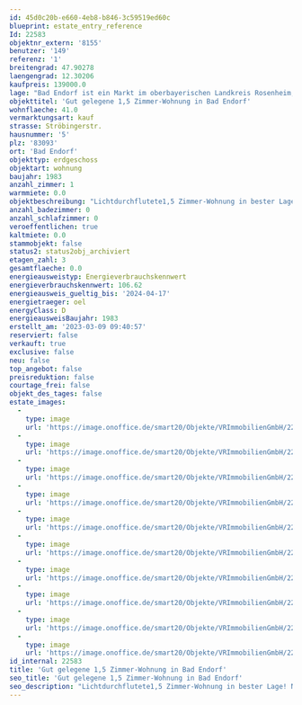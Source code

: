 ```yaml
---
id: 45d0c20b-e660-4eb8-b846-3c59519ed60c
blueprint: estate_entry_reference
Id: 22583
objektnr_extern: '8155'
benutzer: '149'
referenz: '1'
breitengrad: 47.90278
laengengrad: 12.30206
kaufpreis: 139000.0
lage: "Bad Endorf ist ein Markt im oberbayerischen Landkreis Rosenheim, der 1987 als Heilbad staatlich anerkannt wurde. Seit 1988 führt der Ort die Bezeichnung „Bad“ im Ortsnamen. Bad Endorf hat ca. 8.200 Einwohner. \r\n\r\nMitten im Chiemgau gelegen verfügt Bad Endorf über endlose Rad- und Wanderwege. Die aus den Tiefen der Erde kommenden Jod-Thermalsole-Quellen werden in den Chiemgau-Thermen optimal aufbereitet und bieten eine perfekte Entspannung. Zusätzlichen Erholungswert bieten die Landschaftsschutzgebiete Simsee-Moos und das Naturschutzgebiet Eggstätt-Hemhofer Seenplatte. \r\n\r\nDer Bahnhof in Bad Endorf sorgt für optimale Verbindungen sowohl nach München als auch nach Salzburg. Die öffentlichen Busse in die umliegenden Gemeinden, sowie die Möglichkeit zum car-sharing starten ebenfalls vom Bahnhof.\r\n\r\nDie perfekte Infrastruktur mit verschiedenen Schulen, dem Ärtzehaus, Einzelhandel, Sportstätten, Freizeitangebot und einem großen gastronomischen Angebot, macht Bad Endorf zu einem attraktiven Wohnort."
objekttitel: 'Gut gelegene 1,5 Zimmer-Wohnung in Bad Endorf'
wohnflaeche: 41.0
vermarktungsart: kauf
strasse: Ströbingerstr.
hausnummer: '5'
plz: '83093'
ort: 'Bad Endorf'
objekttyp: erdgeschoss
objektart: wohnung
baujahr: 1983
anzahl_zimmer: 1
warmmiete: 0.0
objektbeschreibung: "Lichtdurchflutete1,5 Zimmer-Wohnung in bester Lage! Nur 5 Minuten zum Stadtzentrum und Bahnhof.\r\n\r\nDie Wohnung umfasst ein Wohnzimmer, ein Schlafzimmer, eine Diele und ein Badezimmer mit WC und Dusche. Ein großzügiger Balkon lädt zum Verweilen ein. Die Küche ist bereits inklusive und ein Tiefgaragenstellplatz ebenfalls im Kaufpreis enthalten. \r\n\r\nAktuell ist die Wohnung vermietet mit einer Nettokaltmiete von jährlich 4.920,00 Euro. Das monatliche Hausgeld beträgt 100,00 Euro. Perfekt für Kapitalanleger, Singles, Paare oder Studenten."
anzahl_badezimmer: 0
anzahl_schlafzimmer: 0
veroeffentlichen: true
kaltmiete: 0.0
stammobjekt: false
status2: status2obj_archiviert
etagen_zahl: 3
gesamtflaeche: 0.0
energieausweistyp: Energieverbrauchskennwert
energieverbrauchskennwert: 106.62
energieausweis_gueltig_bis: '2024-04-17'
energietraeger: oel
energyClass: D
energieausweisBaujahr: 1983
erstellt_am: '2023-03-09 09:40:57'
reserviert: false
verkauft: true
exclusive: false
neu: false
top_angebot: false
preisreduktion: false
courtage_frei: false
objekt_des_tages: false
estate_images:
  -
    type: image
    url: 'https://image.onoffice.de/smart20/Objekte/VRImmobilienGmbH/22583/3941b750-172f-4a90-b9b5-8294fd790480.jpg'
  -
    type: image
    url: 'https://image.onoffice.de/smart20/Objekte/VRImmobilienGmbH/22583/b9dc147a-fa2d-444b-adfe-21c9d8c747ed.jpg'
  -
    type: image
    url: 'https://image.onoffice.de/smart20/Objekte/VRImmobilienGmbH/22583/f2ac07be-4c93-40d4-92a4-3f3162abebf3.jpg'
  -
    type: image
    url: 'https://image.onoffice.de/smart20/Objekte/VRImmobilienGmbH/22583/ad74cbd2-e7f7-4b94-99d5-b64d9fb912ca.jpg'
  -
    type: image
    url: 'https://image.onoffice.de/smart20/Objekte/VRImmobilienGmbH/22583/9fc5338c-71df-4cd2-9d1a-c8864df7b271.jpg'
  -
    type: image
    url: 'https://image.onoffice.de/smart20/Objekte/VRImmobilienGmbH/22583/dc1bd167-a7fe-42ae-b6b7-afcb4e94db0d.jpg'
  -
    type: image
    url: 'https://image.onoffice.de/smart20/Objekte/VRImmobilienGmbH/22583/8351afee-24ae-48ca-adf7-ab21cc74bb81.jpg'
  -
    type: image
    url: 'https://image.onoffice.de/smart20/Objekte/VRImmobilienGmbH/22583/09fd4327-8ad8-4cc7-bbb7-39b86bd4304a.jpg'
  -
    type: image
    url: 'https://image.onoffice.de/smart20/Objekte/VRImmobilienGmbH/22583/82045b8f-1f89-48e8-b173-c98faa7b35c7.jpg'
  -
    type: image
    url: 'https://image.onoffice.de/smart20/Objekte/VRImmobilienGmbH/22583/f7b45ef2-57c4-48ff-9d26-9b3a1241f4cf.jpg'
id_internal: 22583
title: 'Gut gelegene 1,5 Zimmer-Wohnung in Bad Endorf'
seo_title: 'Gut gelegene 1,5 Zimmer-Wohnung in Bad Endorf'
seo_description: "Lichtdurchflutete1,5 Zimmer-Wohnung in bester Lage! Nur 5 Minuten zum Stadtzentrum und Bahnhof.\r\n\r\nDie Wohnung umfasst ein Wohnzimmer, ein Schlafzimmer, eine Di"
---
```

